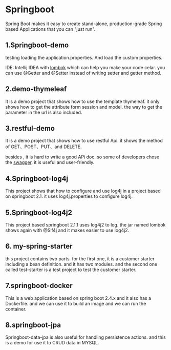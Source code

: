 # Springboot
Spring Boot makes it easy to create stand-alone, production-grade Spring based Applications that you can "just run".

## 1.Springboot-demo

testing loading the application.properties. And load the custom properties.<br>

IDE: Intellij IDEA with <a href=https://www.projectlombok.org/> lombok</a> which can help you make your code celar. you can use @Getter and @Setter instead of writing setter and getter method.



## 2.demo-thymeleaf

It is a demo project that shows how to use the template thymeleaf.  it only shows how to get the attribute form session and model.  the way to get the parameter in the url is also included.



## 3.restful-demo

It is a demo project that shows how to use restful Api. it shows the method of GET、POST、PUT、and DELETE.

besides , it is hard to write a good APi doc. so some of developers chose the <a href = "https://swagger.io/">swagger</a>.   it is useful and user-friendly.



## 4.Springboot-log4j

This project shows that how to configure and use log4j in a project based on springboot 2.1. it uses log4j.properties to configure  log4j.



## 5.Springboot-log4j2

This project based springboot 2.1.1 uses log4j2 to log.  the jar named lombok shows again with @Slf4j and it makes easier to use log4j2.

## 6. my-spring-starter

this project contains two parts. for the first one, it is a customer starter including a bean definition. and it has two modules. and the second one called test-starter is a test project to test the customer starter.

## 7.springboot-docker

This is a web application based on spring boot 2.4.x and it also has a Dockerfile. and we can use it to build an image and we can run the container.

## 8.springboot-jpa 

Springboot-data-jpa is also useful for handling persistence actions. and this is a demo for use it to CRUD data in MYSQL.

